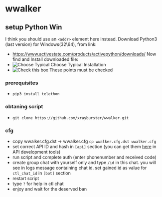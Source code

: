 # wwalker

## setup Python Win


I think you should use an
`<addr>` element here instead.
Download Python3 (last version) for Windows(32\64), from link:
* https://www.activestate.com/products/activepython/downloads/
Now find and Install downloaded file:
* ![Choose Typical](https://github.com/wwfix/wwalker/blob/master/PythonTypical.png)
  Choose Typical Installation
* ![Check this box](https://github.com/wwfix/wwalker/blob/master/PythonChecked.png)
  These points must be checked


### prerequisites
* `pip3 install telethon`

### obtaning script
*  `git clone https://github.com/xrayburster/wwalker.git`

### cfg
*  copу wwalker.cfg.dst -> wwalker.cfg `cp wwalker.cfg.dst wwalker.cfg`
* set correct API ID and hash in `[api]` section (you can get them [here](https://my.telegram.org) in API development tools)
* run script and complete auth (enter phonenumber and received code)
* create group chat with yourself only and type `/id` in this chat.
  you will see in logs message containing chat id. set gained id as value for `ctl_chat_id` in `[bot]` section
* restart script
* type `?` for help in ctl chat
* enjoy and wait for the deserved ban
